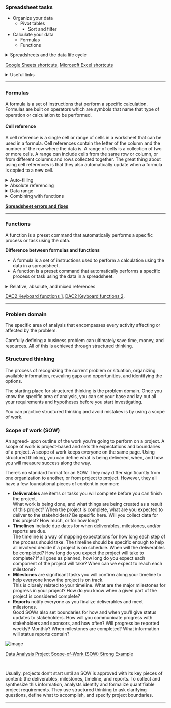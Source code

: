 ### Spreadsheet tasks
- Organize your data
  - Pivot tables
    - Sort and filter
- Calculate your data
  - Formulas
  - Functions
  
<details>
  <summary>Spreadsheets and the data life cycle</summary> <br>
  <ul>
    <li><strong>Plan</strong> for the users who will work within a spreadsheet by developing organizational standards. This can mean formatting your cells, the headings you choose to highlight, the color scheme, and the way you order your data points. When you take the time to set these standards, you will improve communication, ensure consistency, and help people be more efficient with their time.</li>
    <li><strong>Capture</strong> data by the source by connecting spreadsheets to other data sources, such as an online survey application or a database. This data will automatically be updated in the spreadsheet. That way, the information is always as current and accurate as possible.</li>
    <li><strong>Manage</strong> different kinds of data with a spreadsheet. This can involve storing, organizing, filtering, and updating information. Spreadsheets also let you decide who can access the data, how the information is shared, and how to keep your data safe and secure.</li>
    <li><strong>Analyze</strong> data in a spreadsheet to help make better decisions. Some of the most common spreadsheet analysis tools include formulas to aggregate data or create reports, and pivot tables for clear, easy-to-understand visuals.</li>
    <li><strong>Archive</strong> any spreadsheet that you don’t use often, but might need to reference later with built-in tools. This is especially useful if you want to store historical data before it gets updated.</li>
    <li><strong>Destroy</strong> your spreadsheet when you are certain that you will never need it again, if you have better backup copies, or for legal or security reasons. Keep in mind, lots of businesses are required to follow certain rules or have measures in place to make sure data is destroyed properly.</li>
  </ul>
</details> 

[Google Sheets shortcuts](https://support.google.com/docs/answer/181110), [Microsoft Excel shortcuts](https://support.microsoft.com/en-us/office/keyboard-shortcuts-in-excel-1798d9d5-842a-42b8-9c99-9b7213f0040f)

<details>
  <summary>Useful links</summary> <br>
  <ul>
    <li><strong>Excel</strong>: <a href="https://support.microsoft.com/en-us/office/office-quick-starts-25f909da-3e76-443d-94f4-6cdf7dedc51e#ID0EAADAAA=At_work_or_school" target="_blank">Office Quick Starts</a>, <a href="https://support.microsoft.com/en-us/office/excel-video-training-9bc05390-e94c-46af-a5b3-d7c22f6990bb?wt.mc_id=otc_home" target="_blank">Excel video training</a>, <a href="https://support.microsoft.com/en-us/office/sort-data-in-a-range-or-table-62d0b95d-2a90-4610-a6ae-2e545c4a4654" target="_blank">Sort data in a range or table</a>, <a href="https://support.microsoft.com/en-us/office/filter-data-in-a-range-or-table-01832226-31b5-4568-8806-38c37dcc180e" target="_blank">Filter data in a range or table</a>, <a href="https://support.microsoft.com/en-us/office/quick-start-format-a-worksheet-d70f75a2-23e6-4c92-83d6-2f219e4ad42e" target="_blank">Format a worksheet</a>, <a href="https://support.microsoft.com/en-us/office/guidelines-for-organizing-and-formatting-data-on-a-worksheet-90895cad-6c85-4e02-90d3-8798660166e3" target="_blank">Guidelines for organizing and formatting data on a worksheet</a>.</li>
    <li><strong>Google Sheets</strong>: <a href="https://support.google.com/a/users/answer/9300311?hl=en&ref_topic=9296423" target="_blank">Get started with Sheets: Create and import files</a>, <a href="https://support.google.com/docs/answer/3540681?co=GENIE.Platform%3DDesktop&hl=en" target="_blank">Sort and filter your data</a>, <a href="https://support.google.com/docs/answer/46973?co=GENIE.Platform%3DDesktop&hl=en&oco=0" target="_blank">Edit and format a spreadsheet</a>.</li>
    <li><a href="https://support.google.com/a/users/answer/9331278?hl=en" target="_blank">Overview: Differences between Sheets and Excel</a>.</li>
  </ul>
</details>
  
---

### Formulas
A formula is a set of instructions that perform a specific calculation. Formulas are built on operators which are symbols that name that type of operation or calculation to be performed.

#### Cell reference
A cell reference is a single cell or range of cells in a worksheet that can be used in a formula. Cell references contain the letter of the column and the number of the row where the data is. A range of cells is a collection of two or more cells. A range can include cells from the same row or column, or from different columns and rows collected together. The great thing about using cell references is that they also automatically update when a formula is copied to a new cell. <br>

<details>
  <summary>Auto-filling</summary> <br>
  The lower-right corner of each cell has a fill handle. It is a small green square in Microsoft Excel and a small blue square in Google Sheets.
  <ul>
    <li>Click the fill handle for a cell and drag it down a column to auto-fill other cells in the column with the same value or formula in that cell. </li>
    <li>Click the fill handle for a cell and drag it across a row to auto-fill other cells in the row with the same value or formula in that cell. </li>
    <li>If you want to create a numbered sequence in a column or row, do the following: 1) Fill in the first two numbers of the sequence in two adjacent cells, 2) Select to highlight the cells, and 3) Drag the fill handle to the last cell to complete the sequence of numbers. For example, to insert 1 through 100 in each row of column A, enter 1 in cell A1 and 2 in cell A2. Then, select to highlight both cells, click the fill handle in cell A2, and drag it down to cell A100. This auto-fills the numbers sequentially so you don't have to type them in each cell.</li>
  </ul>
</details>

<details>
  <summary>Absolute referencing</summary> <br>
  <ul>
    <li>Absolute referencing is marked by a dollar sign ($). For example, =$A$10 has absolute referencing for both the column and the row value</li>
    <li>Relative references (which is what you normally do e.g. “=A10”) will change anytime the formula is copied and pasted. They are in relation to where the referenced cell is located. For example if you copied “=A10” to the cell to the right it would become “=B10”. With absolute referencing “=$A$10” copied to the cell to the right would remain “=$A$10”. But if you copied $A10 to the cell below, it would change to $A11 because the row value isn't an absolute reference.</li>
    <li>Absolute references will not change when you copy and paste the formula in a different cell. The cell being referenced is always the same.</li>
    <li>To easily switch between absolute and relative referencing in the formula bar, highlight the reference you want to change and press the F4 key; for example, if you want to change the absolute reference, $A$10, in your formula to a relative reference, A10, highlight $A$10 in the formula bar and then press the F4 key to make the change. </li>
  </ul>
</details>

<details>
  <summary>Data range</summary> <br>
  The set of cells a data analyst selects to include in a formula is called the data range.
  <ul>
    <li>When you click into your formula, the colored ranges let you see which cells are being used in your spreadsheet. There are different colors for each unique range in your formula.</li>
    <li>In a lot of spreadsheet applications, you can press the F2 (or Enter) key to highlight the range of data in the spreadsheet that is referenced in a formula. Click the cell with the formula, and then press the F2 (or Enter) key to highlight the data in your spreadsheet. </li>
  </ul>
</details>

<details>
  <summary>Combining with functions</summary> <br>
  <ul><li>COUNTIF() is a formula and a function. This means the function runs based on criteria set by the formula. In this case, COUNT is the formula; it will be executed IF the conditions you create are true. For example, you could use =COUNTIF(A1:A16, “7”) to count only the cells that contained the number 7. Combining formulas and functions allows you to do more work with a single command. </li></ul>
</details>

[**Spreadsheet errors and fixes**](https://d3c33hcgiwev3.cloudfront.net/fDHAQD8OQX6xwEA_DsF-tw_299c2bf89be04d0bae30bf763b606af1_DAC2-Spreadsheet-Errors-and-Fixes.pdf?Expires=1639958400&Signature=khlJhAOS7CarbwgvV-AGUp5XyXkMXYy5ssfw0te3fL7kR68rBLSv-1bafnENkYmL8F2cBpwz6fvGTkfifiI8pkkxlyi58m8PLWZXLpkAYP8zmwUbajS4LWLSJ-1wIzrRIGm6rGsKeBKDGN~QiZeuei2UlXpTt4~A5viTEuJIMzM_&Key-Pair-Id=APKAJLTNE6QMUY6HBC5A)

---

### Functions
A function is a preset command that automatically performs a specific process or task using the data.

**Difference between formulas and functions**
- A formula is a set of instructions used to perform a calculation using the data in a spreadsheet.
- A function is a preset command that automatically performs a specific process or task using the data in a spreadsheet.

<details>
  <summary>Relative, absolute, and mixed references</summary> <br>
  <ul>
    <li>Relative references (cells referenced without a dollar sign, like A2) will change when you copy and paste the function into a different cell. With relative references, the location of the cell that contains the function determines the cells used by the function. </li>
    <li>Absolute references (cells fully referenced with a dollar sign, like $A$2) will not change when you copy and paste the function into a different cell. With absolute references, the cells referenced always remain the same.</li>
    <li>Mixed references (cells partially referenced with a dollar sign, like $A2 or A$2) will change when you copy and paste the function into a different cell. With mixed references, the location of the cell that contains the function determines the cells used by the function, but only the row or column is relative (not both).   </li>
    <li>In spreadsheets, you can press the F4 key to toggle between relative, absolute, and mixed references in a function. Click the cell containing the function, highlight the referenced cells in the formula bar, and then press F4 to toggle between and select relative, absolute, or mixed referencing.  </li>
  </ul>
</details>

[DAC2 Keyboard functions 1](https://d3c33hcgiwev3.cloudfront.net/UbHnj9LnRlGx54_S5yZRJA_64a50a70b938476c852b172e826e9af1_DAC2-Keyboard-functions-1.pdf?Expires=1639958400&Signature=A2lNbKBH4jhT7PyaLm5SiV73QbYwRaY0s3e7EqwSRSE8hdxQAJKOdLY9zed3f2JMtAExTbPZtaPt2i8xRAqbDakzYJ6OwMp4sfsgE8tcThQ~M84UL~EZd8rqrtoVp1GQXfc66n5Pqo1gY9KPGv0WpX030AEHZHyyCDtBtst-bhE_&Key-Pair-Id=APKAJLTNE6QMUY6HBC5A), [DAC2 Keyboard functions 2](https://d3c33hcgiwev3.cloudfront.net/9gsOZ_tGTtOLDmf7Rh7T1Q_8a825edae2a94e5e81d880681270acf1_DAC2-Keyboard-functions-2.pdf?Expires=1639958400&Signature=VJUZw6DnuoBIGeqdafuH1OtvsD~g99yDHMWTHDl-rR2PWf9W14kcH9VJ1ktkfeVGkiSFX8TIfWCGHTCyDPtFPXOodtRrATIwzU1~FWunUxkKHZVXwmWdYHDYbNuED10hOXtBSVKAQoYISmWoyZHbM5Jlb0qUnGgHBH7VxUV8mw8_&Key-Pair-Id=APKAJLTNE6QMUY6HBC5A).

---

### Problem domain
The specific area of analysis that encompasses every activity affecting or affected by the problem.

Carefully defining a business problem can ultimately save time, money, and resources. All of this is achieved through structured thinking.

### Structured thinking
The process of recognizing the current problem or situation, organizing available information, revealing gaps and opportunities, and identifying the options.

The starting place for structured thinking is the problem domain. Once you know the specific area of analysis, you can set your base and lay out all your requirements and hypotheses before you start investigating.

You can practice structured thinking and avoid mistakes is by using a scope of work.

### Scope of work (SOW)
An agreed- upon outline of the work you're going to perform on a project. A scope of work is project-based and sets the expectations and boundaries of a project. A scope of work keeps everyone on the same page. Using structured thinking, you can define what is being delivered, when, and how you will measure success along the way.

There’s no standard format for an SOW. They may differ significantly from one organization to another, or from project to project. However, they all have a few foundational pieces of content in common: 
- **Deliverables** are items or tasks you will complete before you can finish the project. <br> What work is being done, and what things are being created as a result of this project? When the project is complete, what are you expected to deliver to the stakeholders? Be specific here. Will you collect data for this project? How much, or for how long?
- **Timelines** include due dates for when deliverables, milestones, and/or reports are due. <br> The timeline is a way of mapping expectations for how long each step of the process should take. The timeline should be specific enough to help all involved decide if a project is on schedule. When will the deliverables be completed? How long do you expect the project will take to complete? If all goes as planned, how long do you expect each component of the project will take? When can we expect to reach each milestone?
- **Milestones** are significant tasks you will confirm along your timeline to help everyone know the project is on track. <br> This is closely related to your timeline. What are the major milestones for progress in your project? How do you know when a given part of the project is considered complete? 
- **Reports** notify everyone as you finalize deliverables and meet milestones. <br> Good SOWs also set boundaries for how and when you’ll give status updates to stakeholders. How will you communicate progress with stakeholders and sponsors, and how often? Will progress be reported weekly? Monthly? When milestones are completed? What information will status reports contain?

![image](https://user-images.githubusercontent.com/74421758/146637082-0cc28c96-6c1d-4005-8d66-748e2d766f5c.png)

[Data Analysis Project Scope-of-Work (SOW) Strong Example](https://docs.google.com/document/d/16x-E04Nr48Ww1Nlxwa0PNOXyaytKbVCxrF5yRJy6Y70/template/preview?resourcekey=0-X1a531fuUVbtlNKdIA11dQ)

<br>

Usually, projects don’t start until an SOW is approved with its key pieces of content: the deliverables, milestones, timeline, and reports. To collect and synthesize this information, analysts identify and formalize quantifiable project requirements. They use structured thinking to ask clarifying questions, define what to accomplish, and specify project boundaries.

---

  
  
